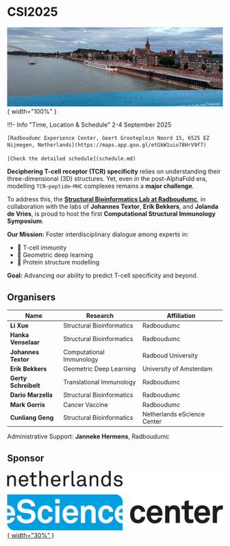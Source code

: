 # CSI2025

![The city](images/nijmegen.png){ width="100%" }

!!!- Info "Time, Location & Schedule"
    2-4 September 2025

    [Radboudumc Experience Center, Geert Grooteplein Noord 15, 6525 EZ Nijmegen, Netherlands](https://maps.app.goo.gl/etGkW1uio78HrV9f7)

    [Check the detailed schedule](schedule.md)

    
**Deciphering T-cell receptor (TCR) specificity** relies on understanding their three-dimensional (3D) structures. Yet, even in the post-AlphaFold era, modelling `TCR–peptide–MHC` complexes remains a **major challenge**.

To address this, the [**Structural Bioinformatics Lab at Radboudumc**](https://www.radboudumc.nl/en/research/research-groups/structural-bioinformatics), in collaboration with the labs of **Johannes Textor**, **Erik Bekkers**, and **Jolanda de Vries**, is proud to host the first **Computational Structural Immunology Symposium**.

**Our Mission:** Foster interdisciplinary dialogue among experts in:

- 🧬 T-cell immunity
- 🤖 Geometric deep learning
- 🦠 Protein structure modelling

**Goal:** Advancing our ability to predict T-cell specificity and beyond.

## Organisers

| Name | Research | Affiliation |
|------|-----------|-------------|
| **Li Xue** | Structural Bioinformatics | Radboudumc |
| **Hanka Venselaar** | Structural Bioinformatics | Radboudumc |
| **Johannes Textor** | Computational Immunology | Radboud University |
| **Erik Bekkers** | Geometric Deep Learning | University of Amsterdam |
| **Gerty Schreibelt** | Translational Immunology | Radboudumc |
| **Dario Marzella** | Structural Bioinformatics | Radboudumc |
| **Mark Gorris** | Cancer Vaccine | Radboudumc |
| **Cunliang Geng** | Structural Bioinformatics | Netherlands eScience Center |

Administrative Support: **Janneke Hermens**, Radboudumc

## Sponsor

[![Netherlands eScience Center](images/netherlands-escience-center-logo-RGB.png){ width="30%" }](https://www.esciencecenter.nl/)

